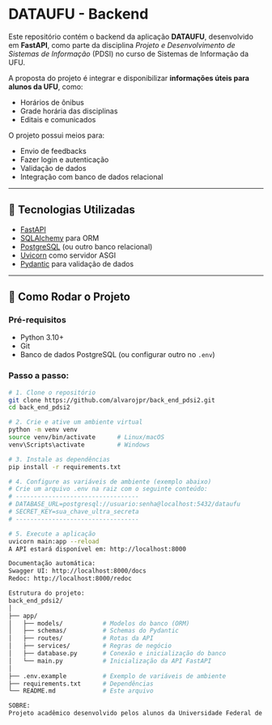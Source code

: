 # DATAUFU - Backend

Este repositório contém o backend da aplicação **DATAUFU**, desenvolvido em **FastAPI**, como parte da disciplina _Projeto e Desenvolvimento de Sistemas de Informação_ (PDSI) no curso de Sistemas de Informação da UFU.

A proposta do projeto é integrar e disponibilizar **informações úteis para alunos da UFU**, como:

- Horários de ônibus
- Grade horária das disciplinas
- Editais e comunicados

O projeto possui meios para:
- Envio de feedbacks
- Fazer login e autenticação
- Validação de dados
- Integração com banco de dados relacional

---

## 🔧 Tecnologias Utilizadas

- [FastAPI](https://fastapi.tiangolo.com/)
- [SQLAlchemy](https://www.sqlalchemy.org/) para ORM
- [PostgreSQL](https://www.postgresql.org/) (ou outro banco relacional)
- [Uvicorn](https://www.uvicorn.org/) como servidor ASGI
- [Pydantic](https://docs.pydantic.dev/) para validação de dados

---

## 🚀 Como Rodar o Projeto

### Pré-requisitos

- Python 3.10+
- Git
- Banco de dados PostgreSQL (ou configurar outro no `.env`)

### Passo a passo:

```bash
# 1. Clone o repositório
git clone https://github.com/alvarojpr/back_end_pdsi2.git
cd back_end_pdsi2

# 2. Crie e ative um ambiente virtual
python -m venv venv
source venv/bin/activate      # Linux/macOS
venv\Scripts\activate         # Windows

# 3. Instale as dependências
pip install -r requirements.txt

# 4. Configure as variáveis de ambiente (exemplo abaixo)
# Crie um arquivo .env na raiz com o seguinte conteúdo:
# ----------------------------------
# DATABASE_URL=postgresql://usuario:senha@localhost:5432/dataufu
# SECRET_KEY=sua_chave_ultra_secreta
# ----------------------------------

# 5. Execute a aplicação
uvicorn main:app --reload
A API estará disponível em: http://localhost:8000

Documentação automática:
Swagger UI: http://localhost:8000/docs
Redoc: http://localhost:8000/redoc

Estrutura do projeto:
back_end_pdsi2/
│
├── app/
│   ├── models/           # Modelos do banco (ORM)
│   ├── schemas/          # Schemas do Pydantic
│   ├── routes/           # Rotas da API
│   ├── services/         # Regras de negócio
│   ├── database.py       # Conexão e inicialização do banco
│   └── main.py           # Inicialização da API FastAPI
│
├── .env.example          # Exemplo de variáveis de ambiente
├── requirements.txt      # Dependências
└── README.md             # Este arquivo

SOBRE:
Projeto acadêmico desenvolvido pelos alunos da Universidade Federal de Uberlândia (UFU) Álvaro José, Edilson Filho, Eduardo Alvim, Gabriel Gama e Waldemar Flores para a disciplina de PDSI. Tem como objetivo centralizar informações relevantes para os estudantes do curso de Sistemas de Informação.